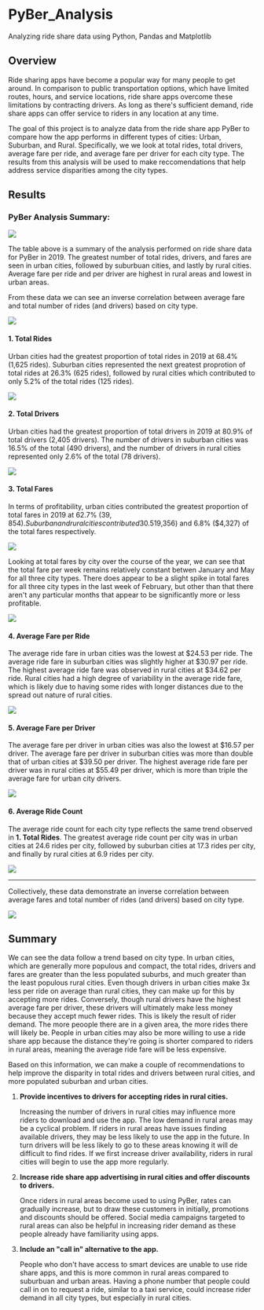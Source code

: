 # PyBer_Analysis
Analyzing ride share data using Python, Pandas and Matplotlib

## Overview

Ride sharing apps have become a popular way for many people to get around. In comparison to public transportation options, which have limited routes, hours, and service locations, ride share apps overcome these limitations by contracting drivers. As long as there's sufficient demand, ride share apps can offer service to riders in any location at any time. 

The goal of this project is to analyze data from the ride share app PyBer to compare how the app performs in different types of cities: Urban, Suburban, and Rural. Specifically, we we look at total rides, total drivers, average fare per ride, and average fare per driver for each city type. The results from this analysis will be used to make reccomendations that help address service disparities among the city types.



## Results

### PyBer Analysis Summary:

![](analysis/Table1.png)

The table above is a summary of the analysis performed on ride share data for PyBer in 2019. The greatest number of total rides, drivers, and fares are seen in urban cities, followed by suburbuan cities, and lastly by rural cities. Average fare per ride and per driver are highest in rural areas and lowest in urban areas. 

From these data we can see an inverse correlation between average fare and total number of rides (and drivers) based on city type. 

![](analysis/Fig1.png)


#### 1. Total Rides
Urban cities had the greatest proportion of total rides in 2019 at 68.4% (1,625 rides). Suburban cities represented the next greatest proprotion of total rides at 26.3% (625 rides), followed by rural cities which contributed to only 5.2% of the total rides (125 rides).

![](analysis/Fig6.png)


#### 2. Total Drivers
Urban cities had the greatest proportion of total drivers in 2019 at 80.9% of total drivers (2,405 drivers). The number of drivers in suburban cities was 16.5% of the total (490 drivers), and the number of drivers in rural cities represented only 2.6% of the total (78 drivers).

![](analysis/Fig7.png)


#### 3. Total Fares
In terms of profitability, urban cities contributed the greatest proportion of total fares in 2019 at 62.7% ($39,854). Suburban and rural cities contributed 30.5% ($19,356) and 6.8% ($4,327) of the total fares respectively. 

![](analysis/Fig5.png)


Looking at total fares by city over the course of the year, we can see that the total fare per week remains relatively constant betwen January and May for all three city types. There does appear to be a slight spike in total fares for all three city types in the last week of February, but other than that there aren't any particular months that appear to be significantly more or less profitable. 

![](analysis/PyBer_fare_summary.png)

#### 4. Average Fare per Ride
The average ride fare in urban cities was the lowest at $24.53 per ride. The average ride fare in suburban cities was slightly higher at $30.97 per ride. The highest average ride fare was observed in rural cities at $34.62 per ride. Rural cities had a high degree of variability in the average ride fare, which is likely due to having some rides with longer distances due to the spread out nature of rural cities. 

![](analysis/Fig3.png)


#### 5. Average Fare per Driver
The average fare per driver in urban cities was also the lowest at $16.57 per driver. The average fare per driver in suburban cities was more than double that of urban cities at $39.50 per driver. The highest average ride fare per driver was in rural cities at $55.49 per driver, which is more than triple the average fare for urban city drivers. 

![](analysis/Fig4.png)


#### 6. Average Ride Count 
The average ride count for each city type reflects the same trend observed in **1. Total Rides**. The greatest average ride count per city was in urban cities at 24.6 rides per city, followed by suburban cities at 17.3 rides per city, and finally by rural cities at 6.9 rides per city.

![](analysis/Fig2.png)

---------------------------------

Collectively, these data demonstrate an inverse correlation between average fares and total number of rides (and drivers) based on city type. 

![](analysis/Fig1.png)



## Summary
We can see the data follow a trend based on city type. In urban cities, which are generally more populous and compact, the total rides, drivers and fares are greater than the less populated suburbs, and much greater than the least populous rural cities. Even though drivers in urban cities make 3x less per ride on average than rural cities, they can make up for this by accepting more rides. Conversely, though rural drivers have the highest average fare per driver, these drivers will ultimately make less money because they accept much fewer rides. This is likely the result of rider demand. The more peoople there are in a given area, the more rides there will likely be. People in urban cities may also be more willing to use a ride share app because the distance they're going is shorter compared to riders in rural areas, meaning the average ride fare will be less expensive. 

Based on this information, we can make a couple of recommendations to help improve the disparity in total rides and drivers between rural cities, and more populated suburban and urban cities.  


1. **Provide incentives to drivers for accepting rides in rural cities.** 

   Increasing the number of drivers in rural cities may influence more riders to download and use the app. The low demand in rural areas may be a cyclical problem. If riders in rural areas have issues finding available drivers, they may be less likely to use the app in the future. In turn drivers will be less likely to go to these areas knowing it will de difficult to find rides. If we first increase driver availability, riders in rural cities will begin to use the app more regularly. 
 
 
2. **Increase ride share app advertising in rural cities and offer discounts to drivers.**

   Once riders in rural areas become used to using PyBer, rates can gradually increase, but to draw these customers in initially, promotions and discounts should be offered. Social media campaigns targeted to rural areas can also be helpful in increasing rider demand as these people already have familiarity using apps.
  

3. **Include an "call in" alternative to the app.**

   People who don't have access to smart devices are unable to use ride share apps, and this is more common in rural areas compared to suburbuan and urban areas. Having a phone number that people could call in on to request a ride, similar to a taxi service, could increase rider demand in all city types, but especially in rural cities.
